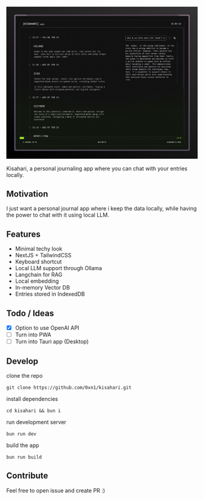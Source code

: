 ![Alt text](image.png)

Kisahari, a personal journaling app where you can chat with your entries locally.

## Motivation

I just want a personal journal app where i keep the data locally, while having the power to chat with it using local LLM.

## Features

- Minimal techy look
- NextJS + TailwindCSS
- Keyboard shortcut
- Local LLM support through Ollama
- Langchain for RAG
- Local embedding
- In-memory Vector DB
- Entries stored in IndexedDB

## Todo / Ideas

- [x] Option to use OpenAI API
- [ ] Turn into PWA
- [ ] Turn into Tauri app (Desktop)

## Develop

clone the repo

```
git clone https://github.com/0xn1/kisahari.git
```

install dependencies

```
cd kisahari && bun i
```

run development server

```
bun run dev
```

build the app

```
bun run build
```

## Contribute

Feel free to open issue and create PR :)
